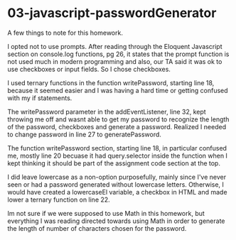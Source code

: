 # 03-javascript-passwordGenerator


A few things to note for this homework.  

I opted not to use prompts. After reading through the Eloquent Javascript section on console.log functions, pg 26, it states that the prompt function is not used much in modern programming and also, our TA said it was ok to use checkboxes or input fields. So I chose checkboxes. 

I used ternary functions in the function writePassword, starting line 18, because it seemed easier and I was having a hard time or getting confused with my if statements. 

The writePassword parameter in the addEventListener, line 32, kept throwing me off and wasnt able to get my password to recognize the length of the password, checkboxes and generate a password.  Realized I needed to change password in line 27 to generatePassword. 

The function writePassword section, starting line 18, in particular confused me, mostly line 20 becuase it had query.selector inside the function when I kept thinking it should be part of the assignment code section at the top.

I did leave lowercase as a non-option purposefully, mainly since I've never seen or had a password generated without lowercase letters.  Otherwise, I would have created a lowercaseEl variable, a checkbox in HTML and made lower a ternary function on line 22.  

Im not sure if we were supposed to use Math in this homework, but everything I was reading directed towards using Math in order to generate the length of number of characters chosen for the password.  